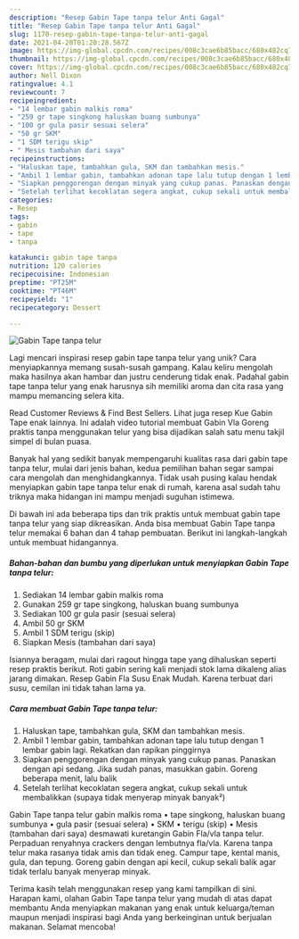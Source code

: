```yaml
---
description: "Resep Gabin Tape tanpa telur Anti Gagal"
title: "Resep Gabin Tape tanpa telur Anti Gagal"
slug: 1170-resep-gabin-tape-tanpa-telur-anti-gagal
date: 2021-04-20T01:20:28.567Z
image: https://img-global.cpcdn.com/recipes/008c3cae6b85bacc/680x482cq70/gabin-tape-tanpa-telur-foto-resep-utama.jpg
thumbnail: https://img-global.cpcdn.com/recipes/008c3cae6b85bacc/680x482cq70/gabin-tape-tanpa-telur-foto-resep-utama.jpg
cover: https://img-global.cpcdn.com/recipes/008c3cae6b85bacc/680x482cq70/gabin-tape-tanpa-telur-foto-resep-utama.jpg
author: Nell Dixon
ratingvalue: 4.1
reviewcount: 7
recipeingredient:
- "14 lembar gabin malkis roma"
- "259 gr tape singkong haluskan buang sumbunya"
- "100 gr gula pasir sesuai selera"
- "50 gr SKM"
- "1 SDM terigu skip"
- " Mesis tambahan dari saya"
recipeinstructions:
- "Haluskan tape, tambahkan gula, SKM dan tambahkan mesis."
- "Ambil 1 lembar gabin, tambahkan adonan tape lalu tutup dengan 1 lembar gabin lagi. Rekatkan dan rapikan pinggirnya"
- "Siapkan penggorengan dengan minyak yang cukup panas. Panaskan dengan api sedang. Jika sudah panas, masukkan gabin. Goreng beberapa menit, lalu balik"
- "Setelah terlihat kecoklatan segera angkat, cukup sekali untuk membalikkan (supaya tidak menyerap minyak banyak²)"
categories:
- Resep
tags:
- gabin
- tape
- tanpa

katakunci: gabin tape tanpa 
nutrition: 120 calories
recipecuisine: Indonesian
preptime: "PT25M"
cooktime: "PT46M"
recipeyield: "1"
recipecategory: Dessert

---
```



![Gabin Tape tanpa telur](https://img-global.cpcdn.com/recipes/008c3cae6b85bacc/680x482cq70/gabin-tape-tanpa-telur-foto-resep-utama.jpg)

Lagi mencari inspirasi resep gabin tape tanpa telur yang unik? Cara menyiapkannya memang susah-susah gampang. Kalau keliru mengolah maka hasilnya akan hambar dan justru cenderung tidak enak. Padahal gabin tape tanpa telur yang enak harusnya sih memiliki aroma dan cita rasa yang mampu memancing selera kita.

Read Customer Reviews &amp; Find Best Sellers. Lihat juga resep Kue Gabin Tape enak lainnya. Ini adalah video tutorial membuat Gabin Vla Goreng praktis tanpa menggunakan telur yang bisa dijadikan salah satu menu takjil simpel di bulan puasa.

Banyak hal yang sedikit banyak mempengaruhi kualitas rasa dari gabin tape tanpa telur, mulai dari jenis bahan, kedua pemilihan bahan segar sampai cara mengolah dan menghidangkannya. Tidak usah pusing kalau hendak menyiapkan gabin tape tanpa telur enak di rumah, karena asal sudah tahu triknya maka hidangan ini mampu menjadi suguhan istimewa.


Di bawah ini ada beberapa tips dan trik praktis untuk membuat gabin tape tanpa telur yang siap dikreasikan. Anda bisa membuat Gabin Tape tanpa telur memakai 6 bahan dan 4 tahap pembuatan. Berikut ini langkah-langkah untuk membuat hidangannya.

<!--inarticleads1-->

##### Bahan-bahan dan bumbu yang diperlukan untuk menyiapkan Gabin Tape tanpa telur:

1. Sediakan 14 lembar gabin malkis roma
1. Gunakan 259 gr tape singkong, haluskan buang sumbunya
1. Sediakan 100 gr gula pasir (sesuai selera)
1. Ambil 50 gr SKM
1. Ambil 1 SDM terigu (skip)
1. Siapkan  Mesis (tambahan dari saya)


Isiannya beragam, mulai dari ragout hingga tape yang dihaluskan seperti resep praktis berikut. Roti gabin sering kali menjadi stok lama dikaleng alias jarang dimakan. Resep Gabin Fla Susu Enak Mudah. Karena terbuat dari susu, cemilan ini tidak tahan lama ya. 

<!--inarticleads2-->

##### Cara membuat Gabin Tape tanpa telur:

1. Haluskan tape, tambahkan gula, SKM dan tambahkan mesis.
1. Ambil 1 lembar gabin, tambahkan adonan tape lalu tutup dengan 1 lembar gabin lagi. Rekatkan dan rapikan pinggirnya
1. Siapkan penggorengan dengan minyak yang cukup panas. Panaskan dengan api sedang. Jika sudah panas, masukkan gabin. Goreng beberapa menit, lalu balik
1. Setelah terlihat kecoklatan segera angkat, cukup sekali untuk membalikkan (supaya tidak menyerap minyak banyak²)


Gabin Tape tanpa telur gabin malkis roma • tape singkong, haluskan buang sumbunya • gula pasir (sesuai selera) • SKM • terigu (skip) • Mesis (tambahan dari saya) desmawati kuretangin Gabin Fla/vla tanpa telur. Perpaduan renyahnya crackers dengan lembutnya fla/vla. Karena tanpa telur maka rasanya tidak amis dan tidak eneg. Campur tape, kental manis, gula, dan tepung. Goreng gabin dengan api kecil, cukup sekali balik agar tidak terlalu banyak menyerap minyak. 

Terima kasih telah menggunakan resep yang kami tampilkan di sini. Harapan kami, olahan Gabin Tape tanpa telur yang mudah di atas dapat membantu Anda menyiapkan makanan yang enak untuk keluarga/teman maupun menjadi inspirasi bagi Anda yang berkeinginan untuk berjualan makanan. Selamat mencoba!
